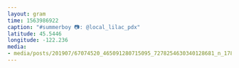 ```yaml
---
layout: gram
time: 1563986922
caption: "#summerboy 📷: @local_lilac_pdx"
latitude: 45.5446
longitude: -122.236
media:
- media/posts/201907/67074520_465091280715095_7278254630340128681_n_17866158778439900.jpg
---
```

